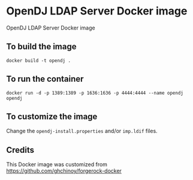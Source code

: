 # OpenDJ LDAP Server Docker image
OpenDJ LDAP Server Docker image

## To build the image
`docker build -t opendj .`

## To run the container
`docker run -d -p 1389:1389 -p 1636:1636 -p 4444:4444 --name opendj opendj`

## To customize the image
Change the `opendj-install.properties` and/or `imp.ldif` files.

## Credits
This Docker image was customized from https://github.com/ghchinoy/forgerock-docker
